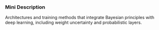### Mini Description

Architectures and training methods that integrate Bayesian principles with deep learning, including weight uncertainty and probabilistic layers.
